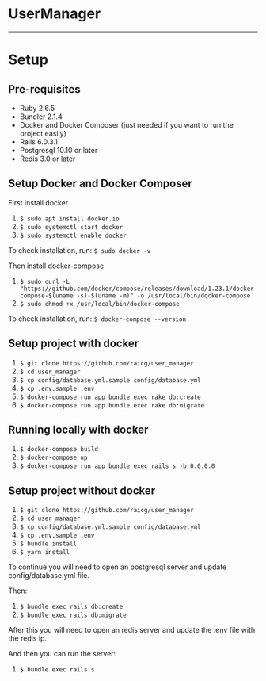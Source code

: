 
# UserManager
---------------------------

# Setup

## Pre-requisites

* Ruby 2.6.5
* Bundler 2.1.4
* Docker and Docker Composer (just needed if you want to run the project easily)
* Rails 6.0.3.1
* Postgresql 10.10 or later
* Redis 3.0 or later

## Setup Docker and Docker Composer
First install docker
1. `$ sudo apt install docker.io`
1. `$ sudo systemctl start docker`
1. `$ sudo systemctl enable docker`

To check installation, run:
`$ sudo docker -v`

Then install docker-compose

1. `$ sudo curl -L "https://github.com/docker/compose/releases/download/1.23.1/docker-compose-$(uname -s)-$(uname -m)" -o /usr/local/bin/docker-compose`
1. `$ sudo chmod +x /usr/local/bin/docker-compose`

To check installation, run:
`$ docker-compose --version`

## Setup project with docker

1. `$ git clone https://github.com/raicg/user_manager`
1. `$ cd user_manager`
1. `$ cp config/database.yml.sample config/database.yml`
1. `$ cp .env.sample .env`
1. `$ docker-compose run app bundle exec rake db:create`
1. `$ docker-compose run app bundle exec rake db:migrate`

## Running locally with docker

1. `$ docker-compose build`
1. `$ docker-compose up`
1. `$ docker-compose run app bundle exec rails s -b 0.0.0.0`

## Setup project without docker
1. `$ git clone https://github.com/raicg/user_manager`
1. `$ cd user_manager`
1. `$ cp config/database.yml.sample config/database.yml`
1. `$ cp .env.sample .env`
1. `$ bundle install`
1. `$ yarn install`

To continue you will need to open an postgresql server and update config/database.yml file.

Then:

1. `$ bundle exec rails db:create`
1. `$ bundle exec rails db:migrate`

After this you will need to open an redis server and update the .env file with the redis ip.

And then you can run the server:

1. `$ bundle exec rails s`

